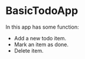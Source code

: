 # BasicTodoApp
In this app has some function:
- Add a new todo item.
- Mark an item as done.
- Delete item.
